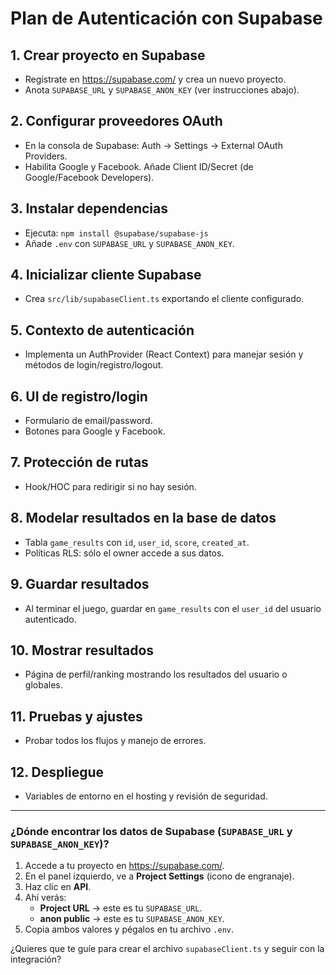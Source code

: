 # Plan de Autenticación con Supabase

## 1. Crear proyecto en Supabase
- Regístrate en https://supabase.com/ y crea un nuevo proyecto.
- Anota `SUPABASE_URL` y `SUPABASE_ANON_KEY` (ver instrucciones abajo).

## 2. Configurar proveedores OAuth
- En la consola de Supabase: Auth → Settings → External OAuth Providers.
- Habilita Google y Facebook. Añade Client ID/Secret (de Google/Facebook Developers).

## 3. Instalar dependencias
- Ejecuta: `npm install @supabase/supabase-js`
- Añade `.env` con `SUPABASE_URL` y `SUPABASE_ANON_KEY`.

## 4. Inicializar cliente Supabase
- Crea `src/lib/supabaseClient.ts` exportando el cliente configurado.

## 5. Contexto de autenticación
- Implementa un AuthProvider (React Context) para manejar sesión y métodos de login/registro/logout.

## 6. UI de registro/login
- Formulario de email/password.
- Botones para Google y Facebook.

## 7. Protección de rutas
- Hook/HOC para redirigir si no hay sesión.

## 8. Modelar resultados en la base de datos
- Tabla `game_results` con `id`, `user_id`, `score`, `created_at`.
- Políticas RLS: sólo el owner accede a sus datos.

## 9. Guardar resultados
- Al terminar el juego, guardar en `game_results` con el `user_id` del usuario autenticado.

## 10. Mostrar resultados
- Página de perfil/ranking mostrando los resultados del usuario o globales.

## 11. Pruebas y ajustes
- Probar todos los flujos y manejo de errores.

## 12. Despliegue
- Variables de entorno en el hosting y revisión de seguridad.

---

### ¿Dónde encontrar los datos de Supabase (`SUPABASE_URL` y `SUPABASE_ANON_KEY`)?

1. Accede a tu proyecto en https://supabase.com/.
2. En el panel izquierdo, ve a **Project Settings** (icono de engranaje).
3. Haz clic en **API**.
4. Ahí verás:
   - **Project URL** → este es tu `SUPABASE_URL`.
   - **anon public** → este es tu `SUPABASE_ANON_KEY`.
5. Copia ambos valores y pégalos en tu archivo `.env`.

¿Quieres que te guíe para crear el archivo `supabaseClient.ts` y seguir con la integración?

